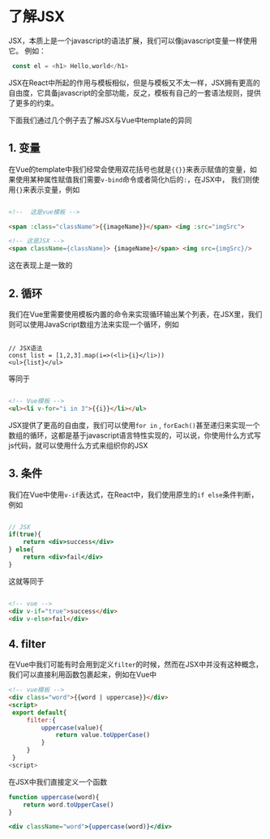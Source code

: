 # 了解JSX

JSX，本质上是一个javascript的语法扩展，我们可以像javascript变量一样使用它。 例如：

```javascript
 const el = <h1> Hello,world</h1>
```

JSX在React中所起的作用与模板相似，但是与模板又不太一样，JSX拥有更高的自由度，它具备javascript的全部功能，反之，模板有自己的一套语法规则，提供了更多的约束。

下面我们通过几个例子去了解JSX与Vue中template的异同

## 1. 变量

在Vue的template中我们经常会使用双花括号也就是`{{}}`来表示赋值的变量，如果使用某种属性赋值我们需要`v-bind`命令或者简化h后的`:`，在JSX中，
我们则使用`{}`来表示变量，例如

```html

<!--  这是vue模板 -->

<span :class="className">{{imageName}}</span> <img :src="imgSrc">

<!-- 这是JSX -->
<span className={className}> {imageName}</span> <img src={imgSrc}/>

```

这在表现上是一致的


## 2. 循环

我们在Vue里需要使用模板内置的命令来实现循环输出某个列表，在JSX里，我们则可以使用JavaScript数组方法来实现一个循环，例如

```JSX

// JSX语法
const list = [1,2,3].map(i=>(<li>{i}</li>))
<ul>{list}</ul>

```

等同于

```html

<!-- Vue模板 -->
<ul><li v-for="i in 3">{{i}}</li></ul>

```

JSX提供了更高的自由度，我们可以使用`for in` , `forEach()`甚至递归来实现一个数组的循环，这都是基于javascript语言特性实现的，可以说，你使用什么方式写js代码，就可以使用什么方式来组织你的JSX

## 3. 条件

我们在Vue中使用`v-if`表达式，在React中，我们使用原生的`if else`条件判断， 例如

```jsx

// JSX
if(true){
    return <div>success</div>
} else{
    return <div>fail</div>
}

```

这就等同于

```html

<!-- vue -->
<div v-if="true">success</div>
<div v-else>fail</div>

```

## 4. filter

在Vue中我们可能有时会用到定义`filter`的时候，然而在JSX中并没有这种概念，我们可以直接利用函数包裹起来，例如在Vue中

```html
<!-- vue模板 -->
<div class="word">{{word | uppercase}}</div>
<script>
 export default{
     filter:{
         uppercase(value){
             return value.toUpperCase()
         }
     }
 }
<script>
```
在JSX中我们直接定义一个函数

```jsx
function uppercase(word){
    return word.toUpperCase()
}

<div className="word">{uppercase(word)}</div>

```